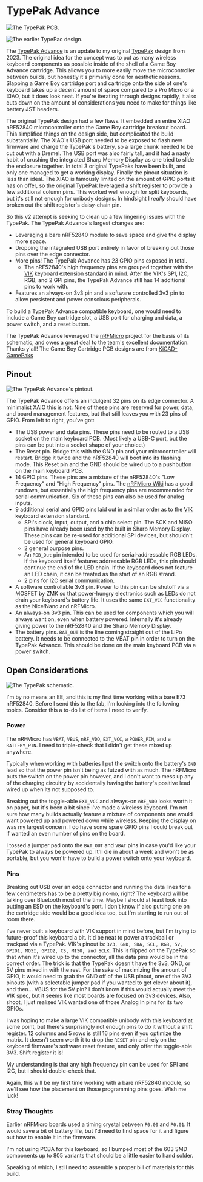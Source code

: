 # TypePak Advance

![The TypePak PCB.](images/pcb.jpg)

![The earlier TypePac design.](images/typepak.jpg)

The [TypePak Advance](https://github.com/ImStuBTW/typeboy-advance) is an update to my original [TypePak](https://github.com/ImStuBTW/typeboy_and_typepak/tree/main/typepak) design from 2023. The original idea for the concept was to put as many wireless keyboard components as possible inside of the shell of a Game Boy Advance cartridge. This allows you to more easily move the microcontroller between builds, but honestly it's primarily done for aesthetic reasons. Slapping a Game Boy cartridge port and cartridge onto the side of one's keyboard takes up a decent amount of space compared to a Pro Micro or a XIAO, but it does look neat. If you're iterating through designs rapidly, it also cuts down on the amount of considerations you need to make for things like battery JST headers.

The original TypePak design had a few flaws. It embedded an entire XIAO nRF52840 microcontroller onto the Game Boy cartridge breakout board. This simplified things on the design side, but complicated the build substantially. The XIAO's USB port needed to be exposed to flash new firmware and charge the TypePak's battery, so a large chunk needed to be cut out with a Dremel. The USB port was also fairly tall, and it had a nasty habit of crushing the integrated Sharp Memory Display as one tried to slide the enclosure together. In total 3 original TypePaks have been built, and only one managed to get a working display. Finally the pinout situation is less than ideal. The XIAO is famously limited on the amount of GPIO ports it has on offer, so the original TypePak leveraged a shift register to provide a few additional column pins. This worked well enough for split keyboards, but it's still not enough for unibody designs. In hindsight I *really* should have broken out the shift register's daisy-chain pin.

So this v2 attempt is seeking to clean up a few lingering issues with the TypePak. The TypePak Advance's largest changes are:
- Leveraging a bare nRF52840 module to save space and give the display more space.
- Dropping the integrated USB port entirely in favor of breaking out those pins over the edge connector.
- More pins! The TypePak Advance has 23 GPIO pins exposed in total.
    - The nRF52840's high frequency pins are grouped together with the [VIK](https://github.com/sadekbaroudi/vik) keyboard extension standard in mind. After the VIK's SPI, I2C, RGB, and 2 GPI pins, the TypePak Advance still has 14 additional pins to work with.
- Features an always-on 3v3 pin and a software controlled 3v3 pin to allow persistent and power conscious peripherals. 

To build a TypePak Advance compatible keyboard, one would need to include a Game Boy cartridge slot, a USB port for charging and data, a power switch, and a reset button.

The TypePak Advance leveraged the [nRFMicro](https://github.com/joric/nrfmicro) project for the basis of its schematic, and owes a great deal to the team's excellent documentation. Thanks y'all! The Game Boy Cartridge PCB designs are from [KiCAD-GamePaks](https://github.com/djedditt/kicad-gamepaks)

## Pinout

![The TypePak Advance's pintout.](images/pinout.jpg)

The TypePak Advance offers an indulgent 32 pins on its edge connector. A minimalist XAIO this is not. Nine of these pins are reserved for power, data, and board management features, but that still leaves you with 23 pins of GPIO. From left to right, you've got:

- The USB power and data pins. These pins need to be routed to a USB socket on the main keyboard PCB. (Most likely a USB-C port, but the pins can be put into a socket shape of your choice.)
- The Reset pin. Bridge this with the GND pin and your microcontroller will restart. Bridge it twice and the nRF52840 will boot into its flashing mode. This Reset pin and the GND should be wired up to a pushbutton on the main keyboard PCB.
- 14 GPIO pins. These pins are a mixture of the nRF52840's "Low Frequency" and "High Frequency" pins. The [nRFMicro Wiki](https://github.com/joric/nrfmicro/wiki/Pinout#low-drive-pins) has a good rundown, but essentially the high frequency pins are recommended for serial communication. Six of these pins can also be used for analog inputs.
- 9 additional serial and GPIO pins laid out in a similar order as to the [VIK](https://github.com/sadekbaroudi/vik) keyboard extension standard.
    - SPI's clock, input, output, and a chip select pin. The SCK and MISO pins have already been used by the built in Sharp Memory Display. These pins can be re-used for additional SPI devices, but shouldn't be used for general keyboard GPIO.
    - 2 general purpose pins.
    - An `RGB_Out` pin intended to be used for serial-addressable RGB LEDs. If the keyboard itself features addressable RGB LEDs, this pin should continue the end of the LED chain. If the keyboard does not feature an LED chain, it can be treated as the start of an RGB strand.
    - 2 pins for I2C serial communication.
- A software controllable 3v3 pin. Power to this pin can be shutoff via a MOSFET by ZMK so that power-hungry electronics such as LEDs do not drain your keyboard's battery life. It uses the same `EXT_VCC` functionality as the Nice!Nano and nRFMicro.
- An always-on 3v3 pin. This can be used for components which you will always want on, even when battery powered. Internally it's already giving power to the nRF52840 and the Sharp Memory Display.
- The battery pins. `BAT_OUT` is the line coming straight out of the LiPo battery. It needs to be connected to the VBAT pin in order to turn on the TypePak Advance. This should be done on the main keyboard PCB via a power switch.

## Open Considerations

![The TypePak schematic.](images/schematic.jpg)

I'm by no means an EE, and this is my first time working with a bare E73 nRF52840. Before I send this to the fab, I'm looking into the following topics. Consider this a to-do list of items I need to verify.

### Power

The nRFMicro has `VBAT`, `VBUS`, `nRF_VDD`, `EXT_VCC`, a `POWER_PIN`, and a `BATTERY_PIN`. I need to triple-check that I didn't get these mixed up anywhere.

Typically when working with batteries I put the switch onto the battery's `GND` lead so that the power pin isn't being as futzed with as much. The nRFMicro puts the switch on the power pin however, and I don't want to mess up any of the charging circuitry by accidentally having the battery's positive lead wired up when its not supposed to.

Breaking out the toggle-able `EXT_VCC` and always-on `nRF_VDD` looks worth it on paper, but it's been a bit since I've made a wireless keyboard. I'm not sure how many builds actually feature a mixture of components one would want powered up and powered down while wireless. Keeping the display on was my largest concern. I do have some spare GPIO pins I could break out if wanted an even number of pins on the board.

I tossed a jumper pad onto the `BAT_OUT` and `VBAT` pins in case you'd like your TypePak to always be powered up. It'll die in about a week and won't be as portable, but you won'tr have to build a power switch onto your keyboard.

### Pins

Breaking out USB over an edge connector and running the data lines for a few centimeters has to be a pretty big no-no, right? The keyboard will be talking over Bluetooth most of the time. Maybe I should at least look into putting an ESD on the keyboard's port. I don't know if also putting one on the cartridge side would be a good idea too, but I'm starting to run out of room there.

I've never built a keyboard with VIK support in mind before, but I'm trying to future-proof this keyboard a bit. It'd be neat to power a trackball or trackpad via a TypePak. VIK's pinout is: `3V3, GND, SDA, SCL, RGB, 5V, GPIO1, MOSI, GPIO2, CS, MISO, and SCLK`. This is flipped on the TypePak so that when it's wired up to the connector, all the data pins would be in the correct order. The trick is that the TypePak doesn't have the 3v3, GND, or 5V pins mixed in with the rest. For the sake of maximizing the amount of GPIO, it would need to grab the GND off of the USB pinout, one of the 3V3 pinouts (with a selectable jumper pad if you wanted to get clever about it), and then... VBUS for the 5V pin? I don't know if this would actually meet the VIK spec, but it seems like most boards are focused on 3v3 devices. Also, shoot, I just realized VIK wanted one of those Analog In pins for its two GPIOs.

I was hoping to make a large VIK compatible unibody with this keyboard at some point, but there's surprisingly not enough pins to do it without a shift register. 12 columns and 5 rows is still 16 pins even if you optimize the matrix. It doesn't seem worth it to drop the `RESET` pin and rely on the keyboard firmware's software reset feature, and only offer the toggle-able 3V3. Shift register it is!

My understanding is that any high frequency pin can be used for SPI and I2C, but I should double-check that.

Again, this will be my first time working with a bare nRF52840 module, so we'll see how the placement on those programming pins goes. Wish me luck!

### Stray Thoughts

Earlier nRFMicro boards used a timing crystal between `P0.00` and `P0.01`. It would save a bit of battery life, but I'd need to find space for it and figure out how to enable it in the firmware.

I'm not using PCBA for this keyboard, so I bumped most of the 603 SMD components up to 805 variants that should be a little easier to hand solder.

Speaking of which, I still need to assemble a proper bill of materials for this build.